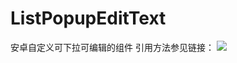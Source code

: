 # ListPopupEditText
安卓自定义可下拉可编辑的组件
引用方法参见链接：
[![](https://jitpack.io/v/kswdblt/ListPopupEditText.svg)](https://jitpack.io/#kswdblt/ListPopupEditText)

